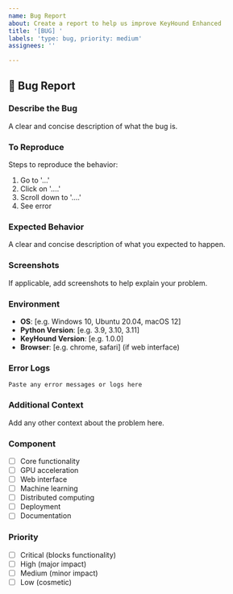 ```yaml
---
name: Bug Report
about: Create a report to help us improve KeyHound Enhanced
title: '[BUG] '
labels: 'type: bug, priority: medium'
assignees: ''

---
```


## 🐛 Bug Report

### **Describe the Bug**
A clear and concise description of what the bug is.

### **To Reproduce**
Steps to reproduce the behavior:
1. Go to '...'
2. Click on '....'
3. Scroll down to '....'
4. See error

### **Expected Behavior**
A clear and concise description of what you expected to happen.

### **Screenshots**
If applicable, add screenshots to help explain your problem.

### **Environment**
- **OS**: [e.g. Windows 10, Ubuntu 20.04, macOS 12]
- **Python Version**: [e.g. 3.9, 3.10, 3.11]
- **KeyHound Version**: [e.g. 1.0.0]
- **Browser**: [e.g. chrome, safari] (if web interface)

### **Error Logs**
```
Paste any error messages or logs here
```

### **Additional Context**
Add any other context about the problem here.

### **Component**
- [ ] Core functionality
- [ ] GPU acceleration
- [ ] Web interface
- [ ] Machine learning
- [ ] Distributed computing
- [ ] Deployment
- [ ] Documentation

### **Priority**
- [ ] Critical (blocks functionality)
- [ ] High (major impact)
- [ ] Medium (minor impact)
- [ ] Low (cosmetic)
